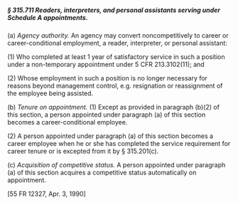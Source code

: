 ##### § 315.711 Readers, interpreters, and personal assistants serving under Schedule A appointments. #####

(a) *Agency authority.* An agency may convert noncompetitively to career or career-conditional employment, a reader, interpreter, or personal assistant:

(1) Who completed at least 1 year of satisfactory service in such a position under a non-temporary appointment under 5 CFR 213.3102(11); and

(2) Whose employment in such a position is no longer necessary for reasons beyond management control, e.g. resignation or reassignment of the employee being assisted.

(b) *Tenure on appointment.* (1) Except as provided in paragraph (b)(2) of this section, a person appointed under paragraph (a) of this section becomes a career-conditional employee.

(2) A person appointed under paragraph (a) of this section becomes a career employee when he or she has completed the service requirement for career tenure or is excepted from it by § 315.201(c).

(c) *Acquisition of competitive status.* A person appointed under paragraph (a) of this section acquires a competitive status automatically on appointment.

[55 FR 12327, Apr. 3, 1990]